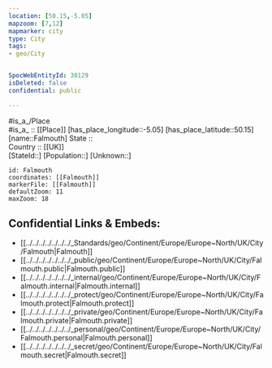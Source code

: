 ```yaml
---
location: [50.15,-5.05] 
mapzoom: [7,12] 
mapmarker: city 
type: City
tags:
- geo/City


SpocWebEntityId: 30129
isDeleted: false
confidential: public

---
```

#is_a_/Place  
#is_a_ :: [[Place]] 
[has_place_longitude::-5.05] 
[has_place_latitude::50.15] 
[name::Falmouth] 
State ::  
Country :: [[UK]]  
[StateId::] 
[Population::] 
[Unknown::] 


```leaflet
id: Falmouth
coordinates: [[Falmouth]] 
markerFile: [[Falmouth]] 
defaultZoom: 11 
maxZoom: 18
```


## Confidential Links & Embeds: 
- [[../../../../../../../_Standards/geo/Continent/Europe/Europe~North/UK/City/Falmouth|Falmouth]] 
- [[../../../../../../../_public/geo/Continent/Europe/Europe~North/UK/City/Falmouth.public|Falmouth.public]] 
- [[../../../../../../../_internal/geo/Continent/Europe/Europe~North/UK/City/Falmouth.internal|Falmouth.internal]] 
- [[../../../../../../../_protect/geo/Continent/Europe/Europe~North/UK/City/Falmouth.protect|Falmouth.protect]] 
- [[../../../../../../../_private/geo/Continent/Europe/Europe~North/UK/City/Falmouth.private|Falmouth.private]] 
- [[../../../../../../../_personal/geo/Continent/Europe/Europe~North/UK/City/Falmouth.personal|Falmouth.personal]] 
- [[../../../../../../../_secret/geo/Continent/Europe/Europe~North/UK/City/Falmouth.secret|Falmouth.secret]] 
